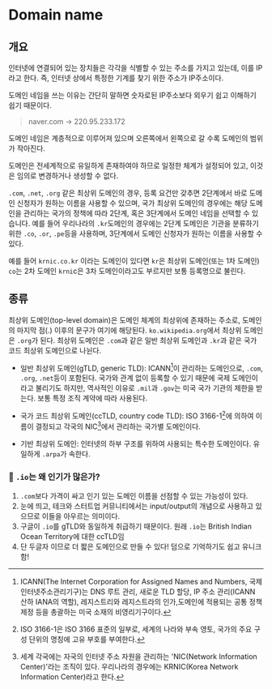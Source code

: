 # Domain name

## 개요
인터넷에 연결되어 있는 장치들은 각각을 식별할 수 있는 주소를 가지고 있는데, 이를 IP라고 한다. 즉, 인터넷 상에서 특정한 기계를 찾기 위한 주소가 IP주소이다.


도메인 네임을 쓰는 이유는 간단히 말하면 숫자로된 IP주소보다 외우기 쉽고 이해하기 쉽기 때문이다.

> naver.com → 220.95.233.172

도메인 네임은 계층적으로 이루어져 있으며 오른쪽에서 왼쪽으로 갈 수록 도메인의 범위가 작아진다.

도메인은 전세계적으로 유일하게 존재하여야 하므로 일정한 체계가 설정되어 있고, 이것은 임의로 변경하거나 생성할 수 없다.

`.com`, `.net`, `.org` 같은 최상위 도메인의 경우, 등록 요건만 갖추면 2단계에서 바로 도메인 신청자가 원하는 이름을 사용할 수 있으며, 국가 최상위 도메인의 경우에는 해당 도메인을 관리하는 국가의 정책에 따라 2단계, 혹은 3단계에서 도메인 네임을 선택할 수 있습니다. 예를 들어 우리나라의 `.kr`도메인의 경우에는 2단계 도메인은 기관을 분류하기 위한 `.co`, `.or`, `.pe`등을 사용하며, 3단계에서 도메인 신청자가 원하는 이름을 사용할 수 있다.

예를 들어 `krnic.co.kr` 이라는 도메인이 있다면 `kr`은 최상위 도메인(또는 1차 도메인) `co`는 2차 도메인 `krni`c은 3차 도메인이라고도 부르지만 보통 등록명으로 불린다.

## 종류
최상위 도메인(top-level domain)은 도메인 체계의 최상위에 존재하는 주소로, 도메인의 마지막 점(.) 이후의 문구가 여기에 해당된다. `ko.wikipedia.org`에서 최상위 도메인은 `.org`가 된다. 최상위 도메인은 `.com`과 같은 일반 최상위 도메인과 `.kr`과 같은 국가 코드 최상위 도메인으로 나뉜다.

- 일반 최상위 도메인(gTLD, generic TLD): ICANN[^1]이 관리하는 도메인으로, `.com`, `.org`, `.net`등이 포함된다. 국가와 관계 없이 등록할 수 있기 때문에 국제 도메인이라고 불리기도 하지만, 역사적인 이유로 `.mil`과 `.gov`는 미국 국가 기관의 제한을 받는다. 보통 특정 조직 계약에 따라 사용된다.

- 국가 코드 최상위 도메인(ccTLD, country code TLD): ISO 3166-1[^2]에 의하여 이름이 결정되고 각국의 NIC[^3]에서 관리하는 국가별 도메인이다.

- 기반 최상위 도메인: 인터넷의 하부 구조를 위하여 사용되는 특수한 도메인이다. 유일하게 `.arpa`가 속한다.


### 👀 `.io`는 왜 인기가 많은가?
1. `.com`보다 가격이 싸고 인기 있는 도메인 이름을 선점할 수 있는 가능성이 있다.
2. 눈에 띄고, 테크와 스터트업 커뮤니티에서는 input/output의 개념으로 사용하고 있으므로 이들을 아우르는 의미이다.
3. 구글이 `.io`를 gTLD와 동일하게 취급하기 때문이다. 원래 `.io`는 British Indian Ocean Territory에 대한 ccTLD임
4. 단 두글자 이므로 더 짧은 도메인으로 만들 수 있다! 덤으로 기억하기도 쉽고 유니크함!



[^1]:ICANN(The Internet Corporation for Assigned Names and Numbers, 국제인터넷주소관리기구)는 DNS 루트 관리, 새로운 TLD 할당, IP 주소 관리(ICANN 산하 IANA의 역할), 레지스트리와 레지스트라의 인가,도메인에 적용되는 공통 정책 제정 등을 총괄하는 미국 소재의 비영리기구이다. 

[^2]:ISO 3166-1은 ISO 3166 표준의 일부로, 세계의 나라와 부속 영토, 국가의 주요 구성 단위의 명칭에 고유 부호를 부여한다.

[^3]:세계 각국에는 자국의 인터넷 주소 자원을 관리하는 'NIC(Network Information Center)'라는 조직이 있다. 우리나라의 경우에는 KRNIC(Korea Network Information Center)라고 한다.



